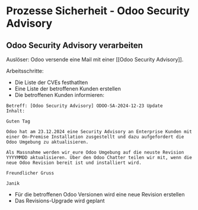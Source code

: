 # Prozesse Sicherheit - Odoo Security Advisory

## Odoo Security Advisory verarbeiten

Auslöser: Odoo versende eine Mail mit einer [[Odoo Security Advisory]].

Arbeitsschritte:

* Die Liste der CVEs festhatlten
* Eine Liste der betroffenen Kunden erstellen
* Die betroffenen Kunden informieren:

```
Betreff: [Odoo Security Advisory] ODOO-SA-2024-12-23 Update
Inhalt:

Guten Tag

Odoo hat am 23.12.2024 eine Security Advisory an Enterprise Kunden mit einer On-Premise Installation zusgestellt und dazu aufgefordert die Odoo Umgebung zu aktualisieren.

Als Massnahme werden wir eure Odoo Umgebung auf die neuste Revision YYYYMMDD aktualisieren. Über den Odoo Chatter teilen wir mit, wenn die neue Odoo Revision bereit ist und installiert wird.

Freundlicher Gruss

Janik
```

* Für die betroffenen Odoo Versionen wird eine neue Revision erstellen
* Das Revisions-Upgrade wird geplant